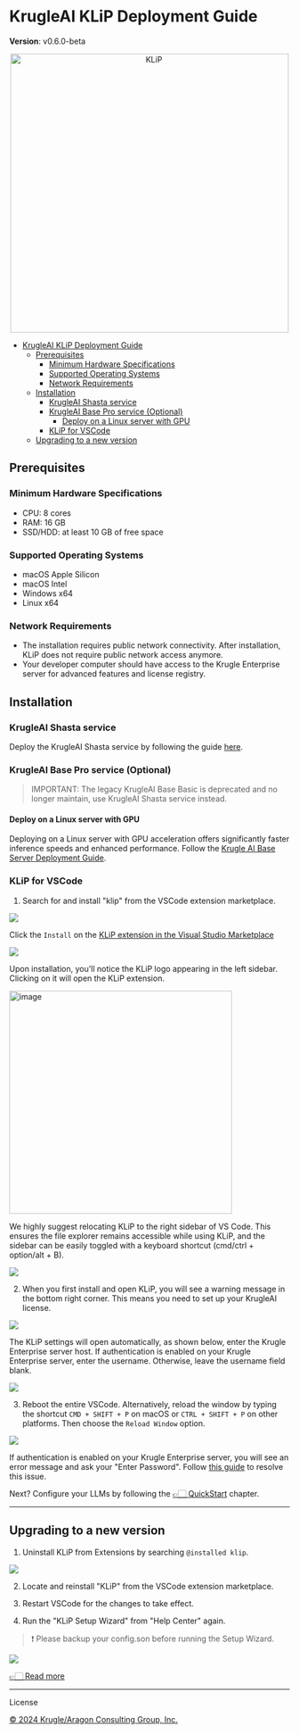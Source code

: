 # KrugleAI KLiP Deployment Guide

**Version**: v0.6.0-beta

<div align="center">
<img width="500" alt="KLiP" src="logo.png">
</div>

- [KrugleAI KLiP Deployment Guide](#krugleai-klip-deployment-guide)
  - [Prerequisites](#prerequisites)
    - [Minimum Hardware Specifications](#minimum-hardware-specifications)
    - [Supported Operating Systems](#supported-operating-systems)
    - [Network Requirements](#network-requirements)
  - [Installation](#installation)
    - [KrugleAI Shasta service](#krugleai-shasta-service)
    - [KrugleAI Base Pro service (Optional)](#krugleai-base-pro-service-optional)
      - [Deploy on a Linux server with GPU](#deploy-on-a-linux-server-with-gpu)
    - [KLiP for VSCode](#klip-for-vscode)
  - [Upgrading to a new version](#upgrading-to-a-new-version)

## Prerequisites

### Minimum Hardware Specifications

- CPU: 8 cores
- RAM: 16 GB
- SSD/HDD: at least 10 GB of free space

### Supported Operating Systems

- macOS Apple Silicon
- macOS Intel
- Windows x64
- Linux x64

### Network Requirements

- The installation requires public network connectivity. After installation, KLiP does not require public network access anymore.
- Your developer computer should have access to the Krugle Enterprise server for advanced features and license registry.


## Installation

### KrugleAI Shasta service

Deploy the KrugleAI Shasta service by following the guide [here](../Shasta/deployment_guide.md).

### KrugleAI Base Pro service (Optional)

> IMPORTANT: The legacy KrugleAI Base Basic is deprecated and no longer maintain, use KrugleAI Shasta service instead.
>
#### Deploy on a Linux server with GPU

Deploying on a Linux server with GPU acceleration offers significantly faster inference speeds and enhanced performance. Follow the  [Krugle AI Base Server Deployment Guide](https://github.com/krugle2/Krugle-AI/wiki/KrugleAI-Base-Server-Deployment-Guide).

### KLiP for VSCode

1. Search for and install "klip" from the VSCode extension marketplace.

![](install_klip1.png)

Click the `Install` on the [KLiP extension in the Visual Studio Marketplace](https://marketplace.visualstudio.com/items?itemName=Krugle-AI.klip)

![](install_klip2.png)

Upon installation, you'll notice the KLiP logo appearing in the left sidebar. Clicking on it will open the KLiP extension.

<img width="400" alt="image" src="quick_start.png">

We highly suggest relocating KLiP to the right sidebar of VS Code. This ensures the file explorer remains accessible while using KLiP, and the sidebar can be easily toggled with a keyboard shortcut (cmd/ctrl + option/alt + B).

![](dnd.gif)

2. When you first install and open KLiP, you will see a warning message in the bottom right corner. This means you need to set up your KrugleAI license.

![](install_klip3.png)

The KLiP settings will open automatically, as shown below, enter the Krugle Enterprise server host. If authentication is enabled on your Krugle Enterprise server, enter the username. Otherwise, leave the username field blank.

![](install_klip4.png)

3. Reboot the entire VSCode. Alternatively, reload the window by typing the shortcut `CMD + SHIFT + P` on macOS or `CTRL + SHIFT + P` on other platforms. Then choose the `Reload Window` option.

![](install_klip5.png)

If authentication is enabled on your Krugle Enterprise server, you will see an error message and ask your "Enter Password". Follow [this guide](./user_guide.md#why-klip-is-not-activated) to resolve this issue.


Next? Configure your LLMs by following the [👉🏻 QuickStart](./user_guide.md#quickstart) chapter.

---

## Upgrading to a new version

1. Uninstall KLiP from Extensions by searching `@installed klip`.

![](upgrade_klip.png)

2. Locate and reinstall "KLiP" from the VSCode extension marketplace.

3. Restart VSCode for the changes to take effect.

4. Run the "KLiP Setup Wizard" from "Help Center" again.

 > ❗️ Please backup your config.son before running the Setup Wizard.

![](upgrade_klip2.png)


[👉🏻 Read more](./user_guide.md#quickstart)


---

License

[© 2024 Krugle/Aragon Consulting Group, Inc.](https://krugle.co.jp)
